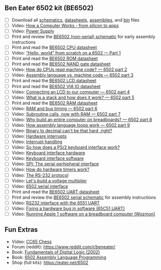 ## Ben Eater 6502 kit (BE6502)

- [ ] Download all [schematics](6502/schematics), [datasheets](6502/datasheets), [assemblies](6502/src), and [bin](6502/bin) files
- [ ] Video: [How a Computer Works - from silicon to apps](https://www.youtube.com/watch?v=5f3NJnvnk7k)
- [ ] Video: [Power Supply](https://www.youtube.com/watch?v=HtFro0UKqkk&t=710s)
- [ ] Print and review the [BE6502 (non-serial) schematic](6502/schematics/6502.png) for early assembly instructions
- [ ] Print and read the [BE6502 CPU datasheet](6502/datasheets/w65c02s.pdf)
- [ ] Video: [“Hello, world” from scratch on a 6502 — Part 1](https://www.youtube.com/watch?v=LnzuMJLZRdU)
- [ ] Print and read the [BE6502 ROM datasheet](6502/datasheets/28c256.pdf)
- [ ] Print and read the [BE6502 NAND gate datasheet](6502/datasheets/74hc00.pdf)
- [ ] Video: [How do CPUs read machine code? — 6502 part 2](https://www.youtube.com/watch?v=yl8vPW5hydQ)
- [ ] Video: [Assembly language vs. machine code — 6502 part 3](https://www.youtube.com/watch?v=oO8_2JJV0B4)
- [ ] Print and read the [BE6502 LCD datasheet](6502/datasheets/HD44780.pdf)
- [ ] Print and read the [BE6502 VIA IO datasheet](6502/datasheets/w65c22.pdf)
- [ ] Video: [Connecting an LCD to our computer — 6502 part 4](https://www.youtube.com/watch?v=FY3zTUaykVo)
- [ ] Video: [What is a stack and how does it work? — 6502 part 5](https://www.youtube.com/watch?v=xBjQVxVxOxc)
- [ ] Print and read the [BE6502 RAM datasheet](6502/datasheets/hm62256b.pdf)
- [ ] Video: [RAM and bus timing — 6502 part 6](https://www.youtube.com/watch?v=i_wrxBdXTgM)
- [ ] Video: [Subroutine calls, now with RAM — 6502 part 7](https://www.youtube.com/watch?v=omI0MrTWiMU)
- [ ] Video: [Why build an entire computer on breadboards? — 6502 part 8](https://www.youtube.com/watch?v=fCbAafKLqC8)
- [ ] Video: [How assembly language loops work — 6502 part 9](https://www.youtube.com/watch?v=ZYJIakkcLYw)
- [ ] Video: [Binary to decimal can't be that hard, right?](https://www.youtube.com/watch?v=v3-a-zqKfgA)
- [ ] Video: [Hardware interrupts](https://www.youtube.com/watch?v=DlEa8kd7n3Q)
- [ ] Video: [Interrupt handling](https://www.youtube.com/watch?v=oOYA-jsWTmc)
- [ ] Video: [So how does a PS/2 keyboard interface work?](https://www.youtube.com/watch?v=7aXbh9VUB3U)
- [ ] Video: [Keyboard interface hardware](https://www.youtube.com/watch?v=w1SB9Ry8_Jg)
- [ ] Video: [Keyboard interface software](https://www.youtube.com/watch?v=dL0GO9SeBh0)
- [ ] Video: [SPI: The serial perhipheral interface](https://www.youtube.com/watch?v=MCi7dCBhVpQ)
- [ ] Video: [How do hardware timers work?](https://www.youtube.com/watch?v=lMwkXq5JqFw)
- [ ] Video: [The RS-232 protocol](https://www.youtube.com/watch?v=AHYNxpqKqwo)
- [ ] Video: [Let's build a voltage multiplier](https://www.youtube.com/watch?v=4alV5LzHLE4)
- [ ] Video: [6502 serial interface](https://www.youtube.com/watch?v=oLYLnb7kpLg)
- [ ] Print and read the [BE6502 UART datasheet](6502/datasheets/w65c51n.pdf)
- [ ] Print and review the [BE6502 serial schematic](6502/schematics/6502-serial.png) for assembly instructions
- [ ] Video: [RS232 interface with the 6551 UART](https://www.youtube.com/watch?v=zsERDRM1oy8)
- [ ] Video: [Fixing a hardware bug in software (65C51 UART)](https://www.youtube.com/watch?v=CnA8nG3zYHw)
- [ ] Video: [Running Apple 1 software on a breadboard computer (Wozmon)](https://www.youtube.com/watch?v=HlLCtjJzHVI)

## Fun Extras

- Video: [CC65 Chess](https://www.youtube.com/watch?v=kXQsNKizgxw?t=111s)
- Forum (reddit): https://www.reddit.com/r/beneater/
- Book: [Fundamentals of Digital Logic (2002)](https://www.abebooks.com/first-edition/Fundamentals-Digital-Logic-VHDL-Design-Vranesic/30843625358/bd)
- Book: [6502 Assembly Language Programming](https://archive.org/details/6502-assembly-language-programming/)
- Shop (full kits): https://eater.net/6502
